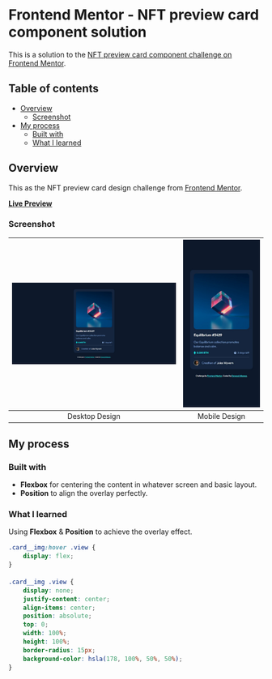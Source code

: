# Frontend Mentor - NFT preview card component solution

This is a solution to the [NFT preview card component challenge on Frontend Mentor](https://www.frontendmentor.io/challenges/nft-preview-card-component-SbdUL_w0U).

## Table of contents

- [Overview](#overview)
  - [Screenshot](#screenshot)
- [My process](#my-process)
  - [Built with](#built-with)
  - [What I learned](#what-i-learned)

## Overview

This as the NFT preview card design challenge from [Frontend Mentor](https://www.frontendmentor.io).

[**Live Preview**](https://xdv99.github.io/Frontend-mentor-NFT-preview-card-component/)

### Screenshot

| ![Image 1](./screenshots/desktop.jpeg) | ![Image 2](./screenshots/mobile.jpeg) |
|:-----------------------:|:-----------------------:|
|     Desktop Design  |    Mobile Design  |


## My process

### Built with

- **Flexbox** for centering the content in whatever screen and basic layout.
- **Position** to align the overlay perfectly.


### What I learned

Using **Flexbox** & **Position** to achieve the overlay effect.
```css
.card__img:hover .view {
    display: flex;
}

.card__img .view {
    display: none;
    justify-content: center;
    align-items: center;
    position: absolute;
    top: 0;
    width: 100%;
    height: 100%;
    border-radius: 15px;
    background-color: hsla(178, 100%, 50%, 50%);
}
```
